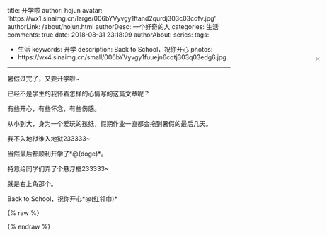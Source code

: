 title: 开学啦
author: hojun
avatar: 'https://wx1.sinaimg.cn/large/006bYVyvgy1ftand2qurdj303c03cdfv.jpg'
authorLink: /about/hojun.html
authorDesc: 一个好奇的人
categories: 生活
comments: true
date: 2018-08-31 23:18:09
authorAbout:
series:
tags:
 - 生活
keywords: 开学
description: Back to School，祝你开心
photos:
 - https://wx4.sinaimg.cn/small/006bYVyvgy1fuuejn6cqtj303q03edg6.jpg
---
暑假过完了，又要开学啦~

已经不是学生的我怀着怎样的心情写的这篇文章呢？

有些开心，有些怀念，有些伤感。

从小到大，身为一个爱玩的孩纸，假期作业一直都会拖到暑假的最后几天。

我不入地狱谁入地狱233333~

当然最后都顺利开学了*@(doge)*。

特意给同学们弄了个悬浮框233333~

就是右上角那个。

Back to School，祝你开心*@(红领巾)*

{% raw %}
<style>
.tanabata-jump {
    width: 130px;
    height: 101px;
    position: fixed;
    right: 4%;
    top: 88px;
    z-index: 1002;
    animation: yao 2.4s infinite;
    background: url(/images/schoolopens/schoolopens.png)no-repeat center;
    background-size: cover;
}

a {
    text-decoration: none;
}
.starting-school {
    width: 134px;
    height: 122px;
    background: url(/images/schoolopens/schoolopens.png)center no-repeat;
}
.tanabata-jump>i {
    display: block;
    position: absolute;
    width: 9px;
    height: 9px;
    top: 0px;
    right: -12px;
    cursor: pointer;
}
@-webkit-keyframes yao {
  0% {
    top: 4%;
  }
  50% {
    top: 6%;
  }
  100% {
    top: 4%;
  }
}
@-o-keyframes yao {
  0% {
    top: 4%;
  }
  50% {
    top: 6%;
  }
  100% {
    top: 4%;
  }
}
@-moz-keyframes yao {
  0% {
    top: 4%;
  }
  50% {
    top: 6%;
  }
  100% {
    top: 4%;
  } 
}
@keyframes yao {
  0% {
    top: 4%;
  }
  50% {
    top: 6%;
  }
  100% {
    top: 4%;
  } 
}
</style>

<a href="/?m=ActivitySchoolSeason&amp;a=index" target="_blank" class="tanabata-jump starting-school">
  <i class="hide-this-canzi"><img src="/images/schoolopens/close.png"></i>
</a>
{% endraw %}